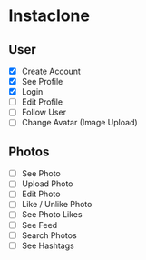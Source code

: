 # Instaclone

## User
- [x] Create Account
- [x] See Profile
- [x] Login
- [ ] Edit Profile
- [ ] Follow User
- [ ] Change Avatar (Image Upload)

## Photos
- [ ] See Photo
- [ ] Upload Photo
- [ ] Edit Photo
- [ ] Like / Unlike Photo
- [ ] See Photo Likes
- [ ] See Feed
- [ ] Search Photos
- [ ] See Hashtags
